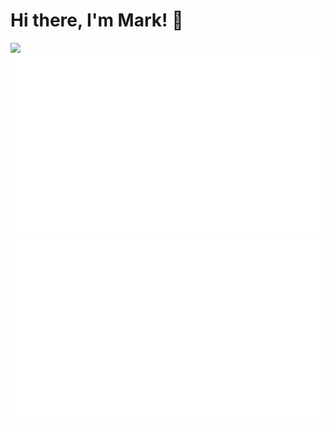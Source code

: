 # Hi there, I'm Mark! 👋

<img align="left"  width="42%" src="https://github-readme-stats.vercel.app/api?username=Mark-U20&show_icons=true&theme=dark" />



![github-stats](https://raw.githubusercontent.com/Mark-U20/github-stats-fork/master/generated/languages.svg#gh-dark-mode-only)
![github-stats](https://raw.githubusercontent.com/Mark-U20/github-stats-fork/master/generated/languages.svg#gh-light-mode-only)
